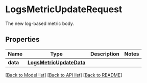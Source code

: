 # LogsMetricUpdateRequest

The new log-based metric body.

## Properties

| Name     | Type                                                | Description | Notes |
| -------- | --------------------------------------------------- | ----------- | ----- |
| **data** | [**LogsMetricUpdateData**](LogsMetricUpdateData.md) |             |

[[Back to Model list]](README.md#documentation-for-models) [[Back to API list]](README.md#documentation-for-api-endpoints) [[Back to README]](README.md)
